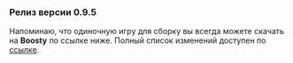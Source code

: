### Релиз версии 0.9.5

Напоминаю, что одиночную игру для сборку вы всегда можете скачать на **Boosty** по ссылке ниже. Полный список изменений доступен по [ссылке](https://t.me/oxfortpack).

